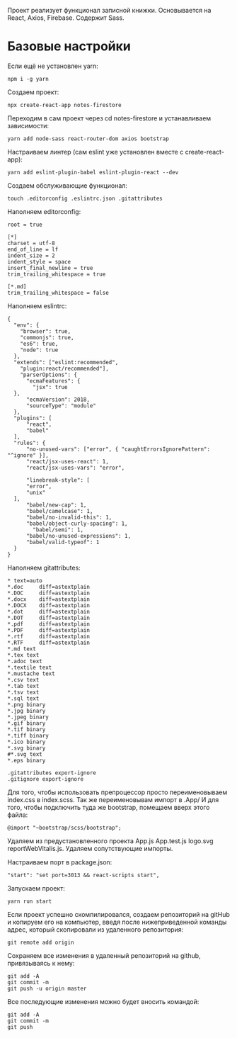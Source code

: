Проект реализует функционал записной книжки. Основывается на React, Axios, Firebase. Содержит Sass. 

# Базовые настройки

  Если ещё не установлен yarn:

    npm i -g yarn

  Создаем проект:

    npx create-react-app notes-firestore

  Переходим в сам проект через cd notes-firestore и устанавливаем зависимости:

    yarn add node-sass react-router-dom axios bootstrap

  Настраиваем линтер (сам eslint уже установлен вместе с create-react-app):

    yarn add eslint-plugin-babel eslint-plugin-react --dev

  Создаем обслуживающие функционал:

    touch .editorconfig .eslintrc.json .gitattributes

  Наполняем editorconfig:

    root = true

    [*]
    charset = utf-8
    end_of_line = lf
    indent_size = 2
    indent_style = space
    insert_final_newline = true
    trim_trailing_whitespace = true

    [*.md]
    trim_trailing_whitespace = false

  Наполняем eslintrc:

    {
      "env": {
        "browser": true,
        "commonjs": true,
        "es6": true,
        "node": true
      },
      "extends": ["eslint:recommended",
        "plugin:react/recommended"],
        "parserOptions": {
          "ecmaFeatures": {
            "jsx": true
      },
          "ecmaVersion": 2018,
          "sourceType": "module"
      },
      "plugins": [
          "react",
          "babel"
      ],
      "rules": {
          "no-unused-vars": ["error", { "caughtErrorsIgnorePattern": "^ignore" }],
          "react/jsx-uses-react": 1,
          "react/jsx-uses-vars": "error",

          "linebreak-style": [
          "error",
          "unix"
      ],
          "babel/new-cap": 1,
          "babel/camelcase": 1,
          "babel/no-invalid-this": 1,
          "babel/object-curly-spacing": 1,
            "babel/semi": 1,
          "babel/no-unused-expressions": 1,
          "babel/valid-typeof": 1
      }
    }

  Наполняем gitattributes:

    * text=auto
    *.doc     diff=astextplain
    *.DOC     diff=astextplain
    *.docx    diff=astextplain
    *.DOCX    diff=astextplain
    *.dot     diff=astextplain
    *.DOT     diff=astextplain
    *.pdf     diff=astextplain
    *.PDF     diff=astextplain
    *.rtf     diff=astextplain
    *.RTF     diff=astextplain
    *.md text
    *.tex text
    *.adoc text
    *.textile text
    *.mustache text
    *.csv text
    *.tab text
    *.tsv text
    *.sql text
    *.png binary
    *.jpg binary
    *.jpeg binary
    *.gif binary
    *.tif binary
    *.tiff binary
    *.ico binary
    *.svg binary
    #*.svg text
    *.eps binary

    .gitattributes export-ignore
    .gitignore export-ignore

  Для того, чтобы использовать препроцессор просто переименовываем index.css в index.scss. Так же переименовывам импорт в .App/ И для того, чтобы подключить туда же bootstrap, помещаем вверх этого файла:

    @import "~bootstrap/scss/bootstrap";

  Удаляем из предустановленного проекта App.js App.test.js logo.svg reportWebVitalis.js. Удаляем сопутствующие импорты.

  Настраиваем порт в package.json:

    "start": "set port=3013 && react-scripts start",

  Запускаем проект:

    yarn run start

  Если проект успешно скомпилировался, создаем репозиторий на gitHub и копируем его на компьютер, введя после нижеприведенной команды адрес, который скопировали из удаленного репозитория:

    git remote add origin

  Сохраняем все изменения в удаленный репозиторий на github, привязываясь к нему:

    git add -A
    git commit -m
    git push -u origin master

  Все последующие изменения можно будет вносить командой:

    git add -A
    git commit -m
    git push

